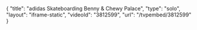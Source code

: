{
    "title": "adidas Skateboarding Benny & Chewy Palace",
    "type": "solo",
    "layout": "iframe-static",
    "videoId": "3812599",
    "url": "\/tvpembed\/3812599"
}